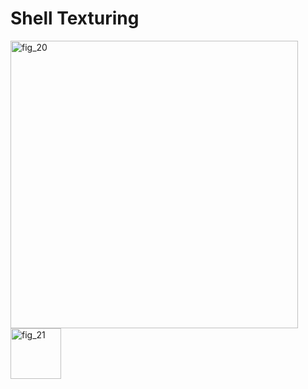 # Shell Texturing


<img width="460" alt="fig_20" src="https://github.com/GamerErre/Shell-Texturing/assets/107579396/d9fa7b91-4af0-42f0-abbf-9537c512c2f3">
<img width="81" alt="fig_21" src="https://github.com/GamerErre/Shell-Texturing/assets/107579396/f622b368-9bc5-4851-8ec9-ca0b328e49e4">

